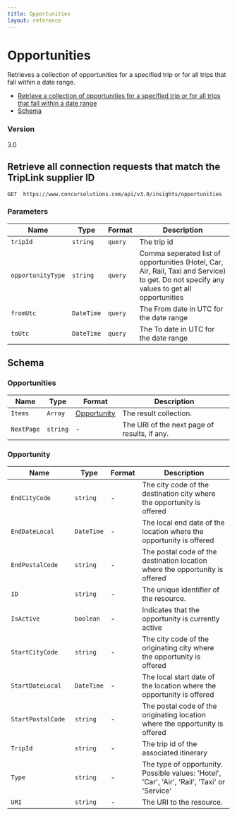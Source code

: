 ```yaml
---
title: Opportunities 
layout: reference
---
```


# Opportunities

Retrieves a collection of opportunities for a specified trip or for all trips that fall within a date range.

* [Retrieve a collection of opportunities for a specified trip or for all trips that fall within a date range](#get)
* [Schema](#schema)

### Version
3.0

## <a name="get"></a>Retrieve all connection requests that match the TripLink supplier ID

    GET  https://www.concursolutions.com/api/v3.0/insights/opportunities

        
### Parameters

Name | Type | Format | Description
-----|------|--------|------------			
`tripId	`|	`string`	|	`query`	|	The trip id
`opportunityType`	|	`string`	|	`query`	|	Comma seperated list of opportunities (Hotel, Car, Air, Rail, Taxi and Service) to get. Do not specify any values to get all opportunities
`fromUtc`	|	`DateTime`	|	`query`	|	The From date in UTC for the date range
`toUtc`	|	`DateTime`	|	`query`	|	The To date in UTC for the date range


## <a name="schema"></a>Schema


### <a name="opportunities"></a>Opportunities

Name | Type | Format | Description
-----|------|--------|------------
`Items`	|	`Array`	|	[Opportunity](#opportunity)	|	The result collection.
`NextPage`	|	`string`	|	-	|	The URI of the next page of results, if any.


### <a name="opportunity"></a>Opportunity

Name | Type | Format | Description
-----|------|--------|------------
`EndCityCode`	|	`string`	|	-	|	The city code of the destination city where the opportunity is offered
`EndDateLocal`	|	`DateTime`	|	-	|	The local end date of the location where the opportunity is offered
`EndPostalCode`	|	`string`	|	-	|	The postal code of the destination location where the opportunity is offered
`ID`	|	`string`	|	-	|	The unique identifier of the resource.
`IsActive`	|	`boolean`	|	-	|	Indicates that the opportunity is currently active
`StartCityCode`	|	`string`	|	-	|	The city code of the originating city where the opportunity is offered
`StartDateLocal`	|	`DateTime`	|	-	|	The local start date of the location where the opportunity is offered
`StartPostalCode	`|	`string`	|	-	|	The postal code of the originating location where the opportunity is offered
`TripId	`|	`string`	|	-	|	The trip id of the associated itinerary
`Type`	|	`string`	|	-	|	The type of opportunity. Possible values: 'Hotel', 'Car', 'Air', 'Rail', 'Taxi' or 'Service'
`URI`	|	`string`	|	-	|	The URI to the resource.					
